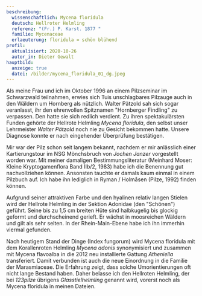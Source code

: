 ```yaml
---
beschreibung:
  wissenschaftlich: Mycena floridula
  deutsch: Hellroter Helmling
  referenz: "(Fr.) P. Karst. 1877 "
  familie: Mycenaceae
  erlaeuterung: floridula = schön blühend
profil:
  aktualisiert: 2020-10-26
  autor_in: Dieter Gewalt
hauptbild:
  anzeige: true
  datei: /bilder/mycena_floridula_01_dg.jpeg
---
```

Als meine Frau und ich im Oktober 1996 an einem Pilzseminar im Schwarzwald teilnahmen, erwies sich Tuis unschlagbares Pilzauge auch in den Wäldern um Hornberg  als nützlich. Walter Pätzold sah sich sogar veranlasst, ihr den ehrenvollen Spitznamen "Hornberger Findling" zu verpassen. Den hatte sie sich redlich verdient. Zu ihren spektakulärsten Funden gehörte der Hellrote Helmling *Mycena floridula*, den selbst unser Lehrmeister *Walter Pätzold* noch nie zu Gesicht bekommen hatte. Unsere Diagnose konnte er nach eingehender Überprüfung bestätigen.

Mir war der Pilz schon seit langem bekannt, nachdem er mir anlässlich einer Kartierungstour im NSG Mönchsbruch von *Jochen Janzer* vorgestellt worden war. Mit meiner damaligen Bestimmungsliteratur (Meinhard Moser: Kleine Kryptogamenflora Band IIb/2, 1983) habe ich die Benennung gut nachvollziehen können. Ansonsten tauchte er damals kaum einmal in einem Pilzbuch auf. Ich habe ihn lediglich in Ryman / Holmåsen (Pilze, 1992) finden können. 

Aufgrund seiner attraktiven Farbe und den hyalinen relativ langen Stielen wird der Hellrote Helmling in der Sektion Adonidae (den "Schönen") geführt. Seine bis zu 1,5 cm breiten Hüte sind halbkugelig bis glockig geformt und durchscheinend gerieft. Er wächst in moosreichen Wäldern und gilt als sehr selten. In der Rhein-Main-Ebene habe ich ihn immerhin viermal gefunden.

Nach heutigem Stand der Dinge (Index fungorum) wird Mycena floridula mit dem Korallenroten Helmling *Mycena adonis* synonymisiert und zusammen mit Mycena flavoalba
in die 2012 neu installierte Gattung *Atheniella* transferiert. Damit verbunden ist auch die neue Einordnung in die Familie der Marasmiaceae. Die Erfahrung zeigt, dass solche Umorientierungen oft nicht lange Bestand haben. Daher belasse ich den Hellroten Helmling, der bei *123pilze* übrigens *Glasstielhelmling* genannt wird, vorerst noch als Mycena floridula in meinen Dateien.